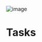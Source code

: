 ![image](https://user-images.githubusercontent.com/102260190/225512625-35beb607-8aee-4529-887f-eda4f91988bc.png)

# Tasks
